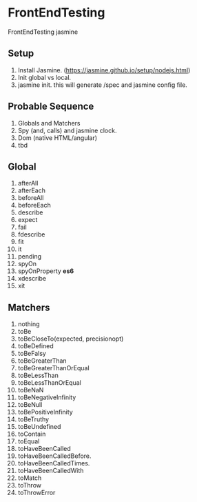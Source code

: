 # FrontEndTesting
FrontEndTesting jasmine
## Setup
1. Install Jasmine. (https://jasmine.github.io/setup/nodejs.html)
2. Init global vs local.
3. jasmine init. this will generate /spec and jasmine config file.

## Probable Sequence
1. Globals and Matchers
2. Spy (and, calls) and jasmine clock.
3. Dom (native HTML/angular)
4. tbd

## Global
1. afterAll
2. afterEach
3. beforeAll
4. beforeEach
5. describe
6. expect
7. fail
8. fdescribe
9. fit
10. it
11. pending
12. spyOn
13. spyOnProperty **es6**
14. xdescribe
14. xit
## Matchers
1. nothing
2. toBe
3. toBeCloseTo(expected, precisionopt)
4. toBeDefined
5. toBeFalsy
6. toBeGreaterThan
7. toBeGreaterThanOrEqual
8. toBeLessThan
9. toBeLessThanOrEqual
10. toBeNaN
11. toBeNegativeInfinity
12. toBeNull
13. toBePositiveInfinity
14. toBeTruthy
15. toBeUndefined
16. toContain
17. toEqual
18. toHaveBeenCalled
19. toHaveBeenCalledBefore.
20. toHaveBeenCalledTimes.
21. toHaveBeenCalledWith
22. toMatch
24. toThrow
25. toThrowError


